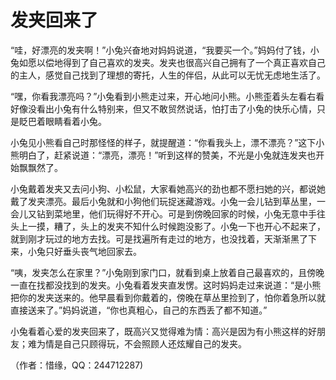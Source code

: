 # 发夹回来了

“哇，好漂亮的发夹啊！”小兔兴奋地对妈妈说道，“我要买一个。”妈妈付了钱，小兔如愿以偿地得到了自己喜欢的发夹。发夹也很高兴自己拥有了一个真正喜欢自己的主人，感觉自己找到了理想的寄托，人生的伴侣，从此可以无忧无虑地生活了。

“嘿，你看我漂亮吗？”小兔看到小熊走过来，开心地问小熊。小熊歪着头左看右看好像没看出小兔有什么特别来，但又不敢贸然说话，怕打击了小兔的快乐心情，只是眨巴着眼睛看着小兔。

小兔见小熊看自己时那怪怪的样子，就提醒道：“你看我头上，漂不漂亮？”这下小熊明白了，赶紧说道：“漂亮，漂亮！”听到这样的赞美，不光是小兔就连发夹也开始飘飘然了。

小兔戴着发夹又去问小狗、小松鼠，大家看她高兴的劲也都不愿扫她的兴，都说她戴了发夹漂亮。最后小兔就和小狗他们玩捉迷藏游戏。小兔一会儿钻到草丛里，一会儿又钻到菜地里，他们玩得好不开心。可是到傍晚回家的时候，小兔无意中手往头上一摸，糟了，头上的发夹不知什么时候跑没影了。小兔一下也开心不起来了，就到刚才玩过的地方去找。可是找遍所有走过的地方，也没找着，天渐渐黑了下来，小兔只好垂头丧气地回家去。

“咦，发夹怎么在家里？”小兔刚到家门口，就看到桌上放着自己最喜欢的，且傍晚一直在找都没找到的发夹。小兔看着发夹直发愣。这时妈妈走过来说道：“是小熊把你的发夹送来的。他早晨看到你戴着的，傍晚在草丛里捡到了，怕你着急所以就直接送来了。”妈妈说道，“你也真粗心，自己的东西丢了都不知道。”

小兔看着心爱的发夹回来了，既高兴又觉得难为情：高兴是因为有小熊这样的好朋友；难为情是自己只顾得玩，不会照顾人还炫耀自己的发夹。

（作者：惜缘，QQ：244712287)

